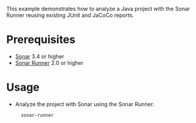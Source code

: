 This example demonstrates how to analyze a Java project with the Sonar Runner reusing existing JUnit and JaCoCo reports.

Prerequisites
=============
* [Sonar](http://www.sonarsource.org/downloads/) 3.4 or higher
* [Sonar Runner](http://docs.codehaus.org/display/SONAR/Installing+and+Configuring+Sonar+Runner) 2.0 or higher

Usage
=====
* Analyze the project with Sonar using the Sonar Runner:

        sonar-runner


